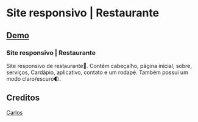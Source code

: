 # Site responsivo | Restaurante
## [Demo](https://youtu.be/5RIFrZEjURA)
### Site responsivo | Restaurante
Site responsivo de restaurante🥗. Contém cabeçalho, página inicial, sobre, serviços, Cardápio, aplicativo, contato e um rodapé. Também possui um modo claro/escuro🌓.

## Creditos

[Carlos](https://github.com/carlosrodr1)

